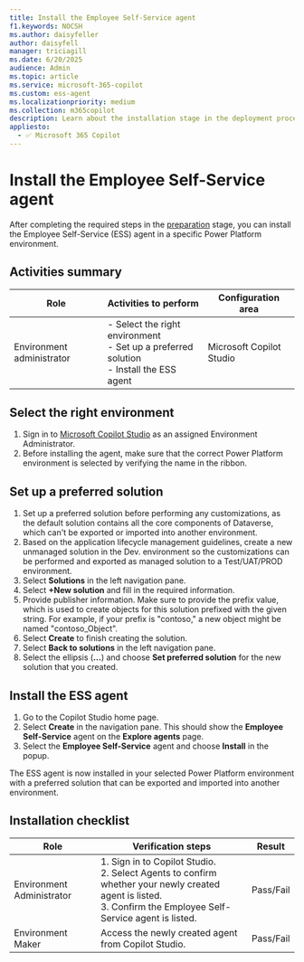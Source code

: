 ```yaml
---
title: Install the Employee Self-Service agent
f1.keywords: NOCSH
ms.author: daisyfeller
author: daisyfell
manager: triciagill
ms.date: 6/20/2025
audience: Admin
ms.topic: article
ms.service: microsoft-365-copilot
ms.custom: ess-agent
ms.localizationpriority: medium
ms.collection: m365copilot
description: Learn about the installation stage in the deployment process for the Employee Self-Service agent.
appliesto:
  - ✅ Microsoft 365 Copilot
---
```


# Install the Employee Self-Service agent

After completing the required steps in the [preparation](prepare.md) stage, you can install the Employee Self-Service (ESS) agent in a specific Power Platform environment.

## Activities summary

|Role |Activities to perform |Configuration area |
|-----|----------------------|-------------------|
|Environment administrator |- Select the right environment </br>- Set up a preferred solution </br>- Install the ESS agent |Microsoft Copilot Studio |

## Select the right environment

1. Sign in to [Microsoft Copilot Studio](https://copilotstudio.microsoft.com) as an assigned Environment Administrator.
1. Before installing the agent, make sure that the correct Power Platform environment is selected by verifying the name in the ribbon.

## Set up a preferred solution

1. Set up a preferred solution before performing any customizations, as the default solution contains all the core components of Dataverse, which can't be exported or imported into another environment.
1. Based on the application lifecycle management guidelines, create a new unmanaged solution in the Dev. environment so the customizations can be performed and exported as managed solution to a Test/UAT/PROD environment.
1. Select **Solutions** in the left navigation pane.
1. Select **+New solution** and fill in the required information.
1. Provide publisher information. Make sure to provide the prefix value, which is used to create objects for this solution prefixed with the given string. For example, if your prefix is "contoso," a new object might be named "contoso_Object".
1. Select **Create** to finish creating the solution.
1. Select **Back to solutions** in the left navigation pane.
1. Select the ellipsis (**...**) and choose **Set preferred solution** for the new solution that you created.

## Install the ESS agent

1. Go to the Copilot Studio home page.
1. Select **Create** in the navigation pane. This should show the **Employee Self-Service** agent on the **Explore agents** page.
1. Select the **Employee Self-Service** agent and choose **Install** in the popup.

The ESS agent is now installed in your selected Power Platform environment with a preferred solution that can be exported and imported into another environment.

## Installation checklist

|Role |Verification steps |Result |
|-----|-------------------|-------|
|Environment Administrator |1. Sign in to Copilot Studio. </br>2. Select Agents to confirm whether your newly created agent is listed. </br>3. Confirm the Employee Self-Service agent is listed. |Pass/Fail |
|Environment Maker |Access the newly created agent from Copilot Studio. |Pass/Fail |